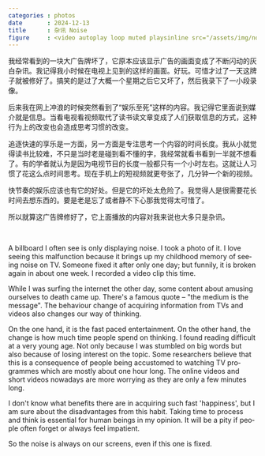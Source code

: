 ```yaml
---
categories : photos
date       : 2024-12-13
title      : 杂讯 Noise
figure     : <video autoplay loop muted playsinline src="/assets/img/noise-1080p30.mp4"></video>
---
```

我经常看到的一块大广告牌坏了，它原本应该显示广告的画面变成了不断闪动的灰白杂讯。我记得我小时候在电视上见到的这样的画面。好玩。可惜才过了一天这牌子就被修好了。搞笑的是过了大概一个星期之后它又坏了，然后我录下了一小段录像。

后来我在网上冲浪的时候突然看到了“娱乐至死”这样的内容。我记得它里面说到媒介就是信息。当看电视看视频取代了读书读文章变成了人们获取信息的方式，这种行为上的改变也会造成思考习惯的改变。

追逐快速的享乐是一方面，另一方面是专注思考一个内容的时间长度。我从小就觉得读书比较难，不只是当时老是碰到看不懂的字，我经常就看书看到一半就不想看了。有的学者就认为是因为电视节目的长度一般都只有一个小时左右。这就让人习惯了花这么点时间思考。现在手机上的短视频就更夸张了，几分钟一个新的视频。

快节奏的娱乐应该也有它的好处。但是它的坏处太危险了。我觉得人是很需要花长时间去想东西的。要是老是忘了或者静不下心那我觉得太可惜了。

所以就算这广告牌修好了，它上面播放的内容对我来说也大多只是杂讯。

<br>
<p lang="en">
  A billboard I often see is only displaying noise. I took a photo of it. I love seeing this malfunction because it brings up my childhood memory of seeing noise on TV. Someone fixed it after only one day; but funnily, it is broken again in about one week. I recorded a video clip this time.
</p>

<p lang="en">
  While I was surfing the internet the other day, some content about amusing ourselves to death came up. There's a famous quote – "the medium is the message". The behaviour change of acquiring information from TVs and videos also changes our way of thinking.
</p>

<p lang="en">
  On the one hand, it is the fast paced entertainment. On the other hand, the change is how much time people spend on thinking. I found reading difficult at a very young age. Not only because I was stumbled on big words but also because of losing interest on the topic. Some researchers believe that this is a consequence of people being accustomed to watching TV programmes which are mostly about one hour long. The online videos and short videos nowadays are more worrying as they are only a few minutes long.
</p>

<p lang="en">
  I don't know what benefits there are in acquiring such fast 'happiness', but I am sure about the disadvantages from this habit. Taking time to process and think is essential for human beings in my opinion. It will be a pity if people often forget or always feel impatient.
</p>

<p lang="en">
  So the noise is always on our screens, even if this one is fixed.
</p>